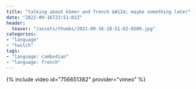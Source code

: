 ```yaml
---
title: "talking about khmer and french &#124; maybe something later"
date: "2022-09-16T23:51:02Z"
header:
  teaser: "/assets/thumbs/2022-09-16-18-51-02-0500.jpg"
categories:
- "language"
- "twitch"
tags:
- "language: cambodian"
- "language: french"
---
```

{% include video id="756651382" provider="vimeo" %}
